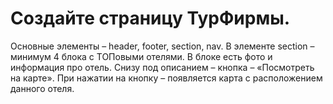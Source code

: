 # Создайте страницу ТурФирмы.

Основные элементы – header, footer, section, nav.
В элементе section – минимум 4 блока с ТОПовыми отелями.
В блоке есть фото и информация про отель.
Снизу под описанием – кнопка – «Посмотреть на карте».
При нажатии на кнопку – появляется карта с расположением данного отеля.
